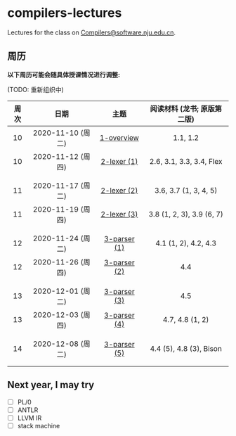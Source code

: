 # compilers-lectures

Lectures for the class on [Compilers@software.nju.edu.cn](https://github.com/orgs/courses-at-nju-by-hfwei/teams/compilers-course-at-nju-software/repositories).

## 周历

**以下周历可能会随具体授课情况进行调整:**

(TODO: 重新组织中)

| 周次 | 日期 | 主题 | 阅读材料 (龙书; 原版第二版) |
| :---: | :---: | :---: | :---: |
| 10 | 2020-11-10 (周二) | [1-overview](https://github.com/courses-at-nju-by-hfwei/compilers-lectures/tree/master/1-overview) | 1.1, 1.2 |
| 10 | 2020-11-12 (周四) | [2-lexer (1)](https://github.com/courses-at-nju-by-hfwei/compilers-lectures/tree/master/2-lexer) | 2.6, 3.1, 3.3, 3.4, Flex |
| | | |
| | | |
| 11 | 2020-11-17 (周二) | [2-lexer (2)](https://github.com/courses-at-nju-by-hfwei/compilers-lectures/tree/master/2-lexer) | 3.6, 3.7 (1, 3, 4, 5) |
| 11 | 2020-11-19 (周四) | [2-lexer (3)](https://github.com/courses-at-nju-by-hfwei/compilers-lectures/tree/master/2-lexer) | 3.8 (1, 2, 3), 3.9 (6, 7) |
| | | |
| | | |
| 12 | 2020-11-24 (周二) | [3-parser (1)](https://github.com/courses-at-nju-by-hfwei/compilers-lectures/tree/master/3-parser) | 4.1 (1, 2), 4.2, 4.3 |
| 12 | 2020-11-26 (周四) | [3-parser (2)](https://github.com/courses-at-nju-by-hfwei/compilers-lectures/tree/master/3-parser) | 4.4 |
| | | |
| | | |
| 13 | 2020-12-01 (周二) | [3-parser (3)](https://github.com/courses-at-nju-by-hfwei/compilers-lectures/tree/master/3-parser) | 4.5 |
| 13 | 2020-12-03 (周四) | [3-parser (4)](https://github.com/courses-at-nju-by-hfwei/compilers-lectures/tree/master/3-parser) | 4.7, 4.8 (1, 2) |
| | | |
| | | |
| 14 | 2020-12-08 (周二) | [3-parser (5)](https://github.com/courses-at-nju-by-hfwei/compilers-lectures/tree/master/3-parser) | 4.4 (5), 4.8 (3), Bison |
| | | |
| | | |

## Next year, I may try
- [ ] PL/0
- [ ] ANTLR
- [ ] LLVM IR
- [ ] stack machine